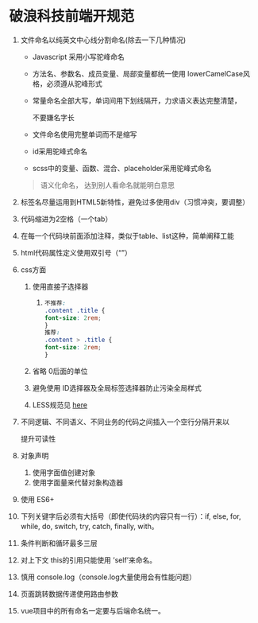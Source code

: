# 破浪科技前端开规范

1. 文件命名以纯英文中心线分割命名(除去一下几种情况)

   - Javascript 采用小写驼峰命名

   - 方法名、参数名、成员变量、局部变量都统一使用   lowerCamelCase风格，必须遵从驼峰形式

   - 常量命名全部大写，单词间用下划线隔开，力求语义表达完整清楚，

     不要嫌名字长

   - 文件命名使用完整单词而不是缩写

   - id采用驼峰式命名

   - scss中的变量、函数、混合、placeholder采用驼峰式命名

   > 语义化命名， 达到别人看命名就能明白意思

2. 标签名尽量运用到HTML5新特性，避免过多使用div（习惯冲突，要调整）

3. 代码缩进为2空格（一个tab）

4. 在每一个代码块前面添加注释，类似于table、list这种，简单阐释工能

5. html代码属性定义使用双引号（“”）

6. css方面

   1. 使用直接子选择器

      1. ```css
         不推荐:
         .content .title {
         font-size: 2rem;
         }
         推荐:
         .content > .title {
         font-size: 2rem;
         }
         ```

   2. 省略  0后面的单位
   3. 避免使用   ID选择器及全局标签选择器防止污染全局样式
   4. LESS规范见 [here](https://polang.yuque.com/rczhzr/newbie/wnhzg7)

7. 不同逻辑、不同语义、不同业务的代码之间插入一个空行分隔开来以

   提升可读性

8. 对象声明

   1. 使用字面值创建对象
   2. 使用字面量来代替对象构造器

9. 使用   ES6+

10. 下列关键字后必须有大括号（即使代码块的内容只有一行）：if, else, for, while, do, switch, try, catch, finally, with。

11. 条件判断和循环最多三层

12. 对上下文  this的引用只能使用   ’self’来命名。

13. 慎用   console.log（console.log大量使用会有性能问题）

14. 页面跳转数据传递使用路由参数

15. vue项目中的所有命名一定要与后端命名统一。